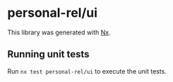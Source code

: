 # personal-rel/ui

This library was generated with [Nx](https://nx.dev).

## Running unit tests

Run `nx test personal-rel/ui` to execute the unit tests.
